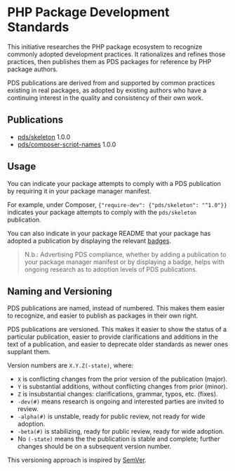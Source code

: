 # PHP Package Development Standards

This initiative researches the PHP package ecosystem to recognize commonly
adopted development practices. It rationalizes and refines those practices, then
publishes them as PDS packages for reference by PHP package authors.

PDS publications are derived from and supported by common practices existing in
real packages, as adopted by existing authors who have a continuing interest in
the quality and consistency of their own work.

## Publications

- [pds/skeleton](https://github.com/php-pds/skeleton/tree/1.0.0) 1.0.0
- [pds/composer-script-names](https://github.com/php-pds/composer-script-names/tree/1.0.0) 1.0.0

## Usage

You can indicate your package attempts to comply with a PDS publication by
requiring it in your package manager manifest.

For example, under Composer, `{"require-dev": {"pds/skeleton": "^1.0"}}`
indicates your package attempts to comply with the `pds/skeleton` publication.

You can also indicate in your package README that your package has adopted a
publication by displaying the relevant [badges](https://github.com/php-pds/badges).

> N.b.: Advertising PDS compliance, whether by adding a publication to your
> package manager manifest or by displaying a badge, helps with ongoing research
> as to adoption levels of PDS publications.

## Naming and Versioning

PDS publications are named, instead of numbered. This makes them easier to
recognize, and easier to publish as packages in their own right.

PDS publications are versioned. This makes it easier to show the status of a
particular publication, easier to provide clarifications and additions in the
text of a publication, and easier to deprecate older standards as newer ones
supplant them.

Version numbers are `X.Y.Z(-state)`, where:

- `X` is conflicting changes from the prior version of the publication (major).
- `Y` is substantial additions, without conflicting changes from prior (minor).
- `Z` is insubstantial changes: clarifications, grammar, typos, etc. (fixes).
- `-dev(#)` means research is ongoing and interested parties are invited to review.
- `-alpha(#)` is unstable, ready for public review, not ready for wide adoption.
- `-beta(#)` is stabilizing, ready for public review, ready for wide adoption.
- No `(-state)` means the the publication is stable and complete; further
  changes should be on a subsequent version number.

This versioning approach is inspired by [SemVer](http://semver.org).


